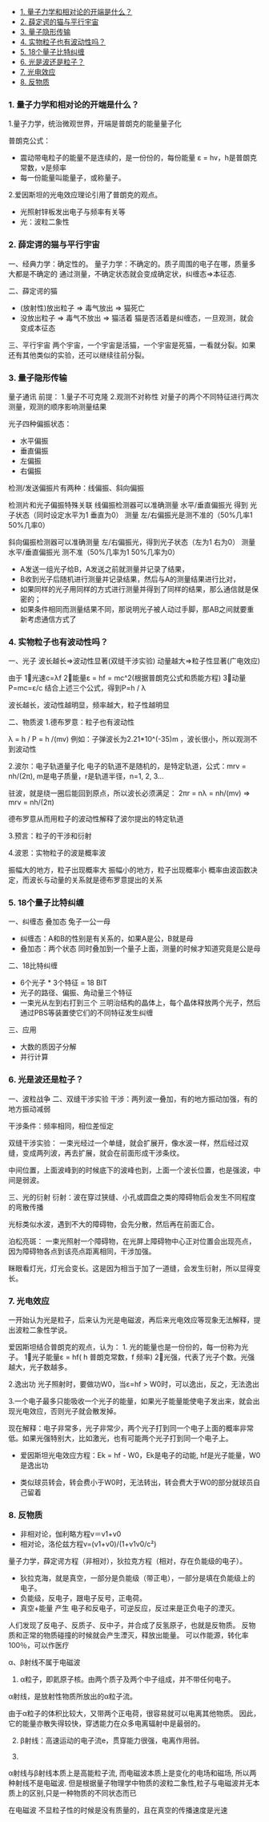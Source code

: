 - [1. 量子力学和相对论的开端是什么？](#1-量子力学和相对论的开端是什么)
- [2. 薛定谔的猫与平行宇宙](#2-薛定谔的猫与平行宇宙)
- [3. 量子隐形传输](#3-量子隐形传输)
- [4. 实物粒子也有波动性吗？](#4-实物粒子也有波动性吗)
- [5. 18个量子比特纠缠](#5-18个量子比特纠缠)
- [6. 光是波还是粒子？](#6-光是波还是粒子)
- [7. 光电效应](#7-光电效应)
- [8. 反物质](#8-反物质)

### 1. 量子力学和相对论的开端是什么？

1.量子力学，统治微观世界，开端是普朗克的能量量子化

普朗克公式：
- 震动带电粒子的能量不是连续的，是一份份的，每份能量 ε = hv，h是普朗克常数，v是频率
- 每一份能量叫能量子，或称量子。

2.爱因斯坦的光电效应理论引用了普朗克的观点。
- 光照射锌板发出电子与频率有关等
- 光：波粒二象性

### 2. 薛定谔的猫与平行宇宙
一、经典力学：确定性的。
量子力学：不确定的。质子周围的电子在哪，质量多大都是不确定的
通过测量，不确定状态就会变成确定状，纠缠态=>本征态.

二、薛定谔的猫
- (放射性)放出粒子 => 毒气放出 => 猫死亡
- 没放出粒子 => 毒气不放出 => 猫活着
猫是否活着是纠缠态，一旦观测，就会变成本征态

三、平行宇宙
两个宇宙，一个宇宙是活猫，一个宇宙是死猫，一看就分裂。如果还有其他类似的实验，还可以继续往前分裂。




### 3. 量子隐形传输

量子通讯
前提：
1.量子不可克隆
2.观测不对称性 对量子的两个不同特征进行两次测量，观测的顺序影响测量结果


光子四种偏振状态：
- 水平偏振 
- 垂直偏振 
- 左偏振 
- 右偏振

检测/发送偏振片有两种：线偏振、斜向偏振

检测片和光子偏振特殊关联
线偏振检测器可以准确测量 水平/垂直偏振光 得到 光子状态（同时设定水平为1 垂直为0） 测量 左/右偏振光是测不准的（50%几率1 50%几率0）

斜向偏振检测器可以准确测量 左/右偏振光，得到光子状态（左为1 右为0） 测量水平/垂直偏振光 测不准（50%几率为1 50%几率为0）


- A发送一组光子给B，A发送之前就测量并记录了结果，
- B收到光子后随机进行测量并记录结果，然后与A的测量结果进行比对，
- 如果同样的光子用同样的方式进行测量并得到了同样的结果，那么通信就是保密的；
- 如果条件相同而测量结果不同，那说明光子被人动过手脚，那AB之间就要重新考虑通信方式了




### 4. 实物粒子也有波动性吗？
一、光子
波长越长=>波动性显著(双缝干涉实验)
动量越大=>粒子性显著(广电效应)

由于
1⃣️光速c=λf
2⃣️能量ε = hf = mc^2(根据普朗克公式和质能方程)
3⃣️动量P=mc=ε/c
结合上述三个公式，得到P=h / λ

波长越长，波动性越明显，频率越大，粒子性越明显

二、物质波
1.德布罗意：粒子也有波动性

λ = h / P = h /(mv)
例如：子弹波长为2.21*10^(-35)m ，波长很小，所以观测不到波动性

2.波尔：电子轨道量子化
电子的轨道不是随机的，是特定轨道，公式：mrv = nh/(2π), m是电子质量，r是轨道半径，n=1, 2, 3…

驻波，就是绕一圈后能回到原点，所以波长必须满足： 2πr = nλ = nh/(mv) => mrv = nh/(2π)

德布罗意从而用粒子的波动性解释了波尔提出的特定轨道

3.预言：粒子的干涉和衍射

4.波恩：实物粒子的波是概率波

振幅大的地方，粒子出现概率大
振幅小的地方，粒子出现概率小
概率由波函数决定，而波长与动量的关系就是德布罗意提出的关系



### 5. 18个量子比特纠缠
一、纠缠态 叠加态
兔子一公一母

- 纠缠态：A和B的性别是有关系的，如果A是公，B就是母
- 叠加态：两个状态 同时叠加到一个量子上面，测量的时候才知道究竟是公是母

二、18比特纠缠

- 6个光子 * 3个特征 = 18 BIT
- 光子的路径、偏振、角动量三个特征
- 一束光从左到右打到三个 三明治结构的晶体上，每个晶体释放两个光子，然后通过PBS等装置使它们的不同特征发生纠缠

三、应用
- 大数的质因子分解
- 并行计算


### 6. 光是波还是粒子？
一、波粒战争
二、双缝干涉实验
干涉：两列波一叠加，有的地方振动加强，有的地方振动减弱

干涉条件：频率相同，相位差恒定


双缝干涉实验：
一束光经过一个单缝，就会扩展开，像水波一样，然后经过双缝，变成两列波，再去扩展，就会在前面形成干涉条纹。

中间位置，上面波峰到的时候底下的波峰也到，上面一个波长位置，也是强波，中间是弱波。

三、光的衍射
衍射：波在穿过狭缝、小孔或圆盘之类的障碍物后会发生不同程度的弯散传播

光标类似水波，遇到不大的障碍物，会先分散，然后再在前面汇合。

泊松亮斑：
一束光照射一个障碍物，在光屏上障碍物中心正对位置会出现亮点，因为障碍物各点到该亮点距离相同，干涉加强。

眯眼看灯光，灯光会变长。这是因为相当于加了一道缝，会发生衍射，所以显得变长。


### 7. 光电效应
一开始认为光是粒子，后来认为光是电磁波，再后来光电效应等现象无法解释，提出波粒二象性学说。


爱因斯坦结合普朗克的观点，认为：
1.
光的能量也是一份份的，每一份称为光子。
1⃣️光子能量ε = hf( h 普朗克常数，f 频率)
2⃣️光强，代表了光子个数。光强越大，光子数越多。

2.逸出功
光子照射时，要做功W0，当ε=hf > W0时，可以逸出，反之，无法逸出

3.一个电子最多只能吸收一个光子的能量，如果光子能量能使电子发出来，就会出现光电效应，否则光子就会散发掉。

现在解释：电子非常多，光子非常少，两个光子打到同一个电子上面的概率非常低。如果光强特别大，比如激光，也有可能两个光子打到同一个电子上。


- 爱因斯坦光电效应方程：Ek = hf - W0，Ek是电子的动能, hf是光子能量，W0是逸出功

- 类似球员转会，转会费小于W0时，无法转出，转会费大于W0的部分就球员自己留着



### 8. 反物质
- 非相对论，伽利略方程v＝v1+v0
- 相对论，洛伦兹方程v=(v1+v0)/(1+v1v0/c²)

量子力学，薛定谔方程（非相对），狄拉克方程（相对，存在负能级的电子）。

- 狄拉克海，就是真空，一部分是负能级（带正电），一部分是填在负能级上的电子。
- 负能级，反电子，跟电子反号，正电荷。
- 真空+能量  产生  电子和反电子，可逆反应，反过来是正负电子的湮灭。

人们发现了反电子、反质子、反中子，并合成了反氢原子，也就是反物质。
反物质和正常的物质碰撞的时候就会产生湮灭，释放出能量。
可以作能源，转化率100％，可以作医疗


α、β射线不属于电磁波

1. α粒子，即氦原子核。由两个质子及两个中子组成，并不带任何电子。

α射线，是放射性物质所放出的α粒子流。

由于α粒子的体积比较大，又带两个正电荷，很容易就可以电离其他物质。
因此，它的能量亦散失得较快，穿透能力在众多电离辐射中是最弱的。


2. β射线：高速运动的电子流e，贯穿能力很强，电离作用弱。

3. 
α射线与β射线本质上是高能粒子流, 而电磁波本质上是变化的电场和磁场, 所以两种射线不是电磁波.
但是根据量子物理学中物质的波粒二象性,粒子与电磁波并无本质上的区别,只是一种物质的不同状态而已


在电磁波 不显粒子性的时候是没有质量的，且在真空的传播速度是光速

